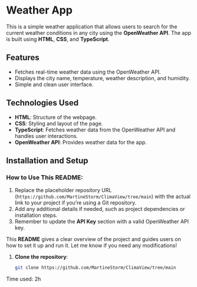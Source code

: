 # Weather App

This is a simple weather application that allows users to search for the current weather conditions in any city using the **OpenWeather API**. The app is built using **HTML**, **CSS**, and **TypeScript**.

## Features

- Fetches real-time weather data using the OpenWeather API.
- Displays the city name, temperature, weather description, and humidity.
- Simple and clean user interface.

## Technologies Used

- **HTML**: Structure of the webpage.
- **CSS**: Styling and layout of the page.
- **TypeScript**: Fetches weather data from the OpenWeather API and handles user interactions.
- **OpenWeather API**: Provides weather data for the app.

## Installation and Setup



### **How to Use This README**:
1. Replace the placeholder repository URL (`https://github.com/MartineStorm/ClimaView/tree/main`) with the actual link to your project if you’re using a Git repository.
2. Add any additional details if needed, such as project dependencies or installation steps.
3. Remember to update the **API Key** section with a valid OpenWeather API key.

This **README** gives a clear overview of the project and guides users on how to set it up and run it. Let me know if you need any modifications!


1. **Clone the repository**:
   ```bash
   git clone https://github.com/MartineStorm/ClimaView/tree/main


Time used: 2h
